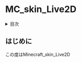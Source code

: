 # MC_skin_Live2D

<details>
<summary>目次</summary>
  [はじめに](#はじめに)
</details>

## はじめに

この度はMinecraft_skin_Live2D
